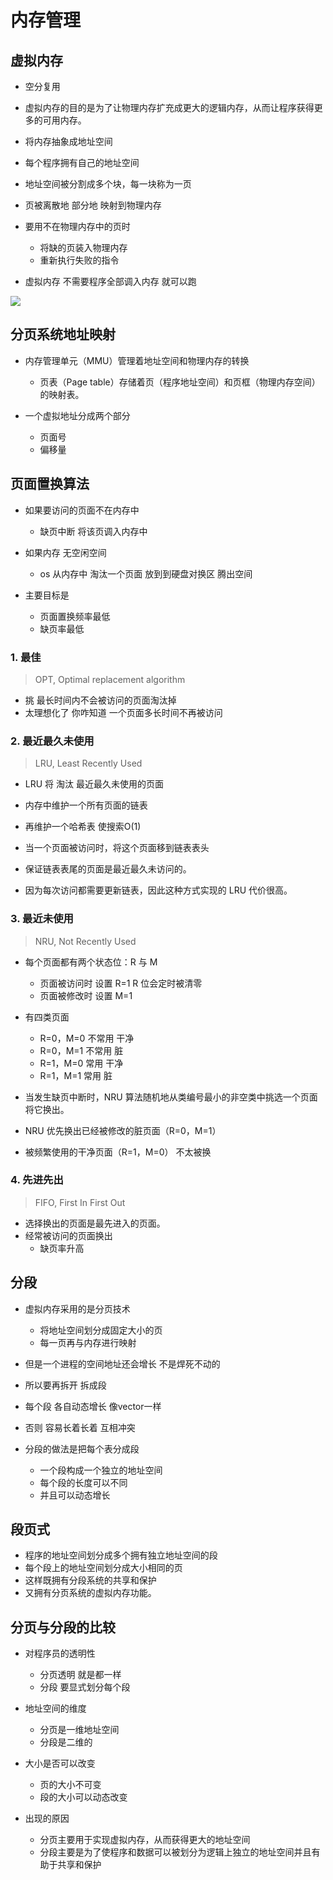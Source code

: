 # 内存管理

## 虚拟内存
- 空分复用
- 虚拟内存的目的是为了让物理内存扩充成更大的逻辑内存，从而让程序获得更多的可用内存。

- 将内存抽象成地址空间
- 每个程序拥有自己的地址空间
- 地址空间被分割成多个块，每一块称为一页
- 页被离散地 部分地 映射到物理内存
- 要用不在物理内存中的页时
  - 将缺的页装入物理内存
  - 重新执行失败的指令

- 虚拟内存 不需要程序全部调入内存 就可以跑

![](https://cs-notes-1256109796.cos.ap-guangzhou.myqcloud.com/7b281b1e-0595-402b-ae35-8c91084c33c1.png)

## 分页系统地址映射

- 内存管理单元（MMU）管理着地址空间和物理内存的转换
  - 页表（Page table）存储着页（程序地址空间）和页框（物理内存空间）的映射表。

- 一个虚拟地址分成两个部分
  - 页面号
  - 偏移量


## 页面置换算法

- 如果要访问的页面不在内存中
  - 缺页中断 将该页调入内存中
- 如果内存 无空闲空间
  - os 从内存中 淘汰一个页面 放到到硬盘对换区 腾出空间

- 主要目标是
  - 页面置换频率最低
  - 缺页率最低

### 1. 最佳
> OPT, Optimal replacement algorithm
- 挑 最长时间内不会被访问的页面淘汰掉 
- 太理想化了 你咋知道 一个页面多长时间不再被访问

### 2. 最近最久未使用
> LRU, Least Recently Used

- LRU 将 淘汰 最近最久未使用的页面
- 内存中维护一个所有页面的链表
- 再维护一个哈希表 使搜索O(1)
- 当一个页面被访问时，将这个页面移到链表表头
- 保证链表表尾的页面是最近最久未访问的。

- 因为每次访问都需要更新链表，因此这种方式实现的 LRU 代价很高。


### 3. 最近未使用

> NRU, Not Recently Used
- 每个页面都有两个状态位：R 与 M
  - 页面被访问时 设置 R=1   R 位会定时被清零
  - 页面被修改时 设置 M=1
- 有四类页面
  - R=0，M=0    不常用 干净
  - R=0，M=1    不常用 脏
  - R=1，M=0    常用  干净
  - R=1，M=1    常用  脏

- 当发生缺页中断时，NRU 算法随机地从类编号最小的非空类中挑选一个页面将它换出。

- NRU 优先换出已经被修改的脏页面（R=0，M=1）
- 被频繁使用的干净页面（R=1，M=0） 不太被换

### 4. 先进先出
> FIFO, First In First Out

- 选择换出的页面是最先进入的页面。
- 经常被访问的页面换出
  - 缺页率升高


## 分段

- 虚拟内存采用的是分页技术
  - 将地址空间划分成固定大小的页
  - 每一页再与内存进行映射

- 但是一个进程的空间地址还会增长 不是焊死不动的
- 所以要再拆开 拆成段
- 每个段 各自动态增长 像vector一样
- 否则 容易长着长着 互相冲突

- 分段的做法是把每个表分成段
  - 一个段构成一个独立的地址空间
  - 每个段的长度可以不同
  - 并且可以动态增长


## 段页式

- 程序的地址空间划分成多个拥有独立地址空间的段
- 每个段上的地址空间划分成大小相同的页
- 这样既拥有分段系统的共享和保护
- 又拥有分页系统的虚拟内存功能。

## 分页与分段的比较

- 对程序员的透明性
  - 分页透明 就是都一样
  - 分段 要显式划分每个段

- 地址空间的维度
  - 分页是一维地址空间
  - 分段是二维的

- 大小是否可以改变
  - 页的大小不可变
  - 段的大小可以动态改变

- 出现的原因
  - 分页主要用于实现虚拟内存，从而获得更大的地址空间
  - 分段主要是为了使程序和数据可以被划分为逻辑上独立的地址空间并且有助于共享和保护